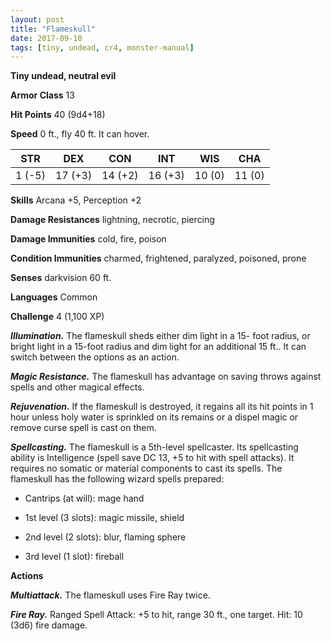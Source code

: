 ```yaml
---
layout: post
title: "Flameskull"
date: 2017-09-10
tags: [tiny, undead, cr4, monster-manual]
---
```


**Tiny undead, neutral evil**

**Armor Class** 13

**Hit Points** 40 (9d4+18)

**Speed** 0 ft., fly 40 ft. It can hover.

|   STR   |   DEX   |   CON   |   INT   |   WIS   |   CHA   |
|:-----:|:-----:|:-----:|:-----:|:-----:|:-----:|
| 1 (-5) | 17 (+3) | 14 (+2) | 16 (+3) | 10 (0) | 11 (0) |

**Skills** Arcana +5, Perception +2

**Damage Resistances** lightning, necrotic, piercing

**Damage Immunities** cold, fire, poison

**Condition Immunities** charmed, frightened, paralyzed, poisoned, prone

**Senses** darkvision 60 ft.

**Languages** Common

**Challenge** 4 (1,100 XP)

***Illumination.*** The flameskull sheds either dim light in a 15- foot radius, or bright light in a 15-foot radius and dim light for an additional 15 ft.. It can switch between the options as an action.

***Magic Resistance.*** The flameskull has advantage on saving throws against spells and other magical effects.

***Rejuvenation.*** If the flameskull is destroyed, it regains all its hit points in 1 hour unless holy water is sprinkled on its remains or a dispel magic or remove curse spell is cast on them.

***Spellcasting.*** The flameskull is a 5th-level spellcaster. Its spellcasting ability is Intelligence (spell save DC 13, +5 to hit with spell attacks). It requires no somatic or material components to cast its spells. The flameskull has the following wizard spells prepared: 

* Cantrips (at will): mage hand

* 1st level (3 slots): magic missile, shield

* 2nd level (2 slots): blur, flaming sphere

* 3rd level (1 slot): fireball

**Actions**

***Multiattack.*** The flameskull uses Fire Ray twice.

***Fire Ray.*** Ranged Spell Attack: +5 to hit, range 30 ft., one target. Hit: 10 (3d6) fire damage.

